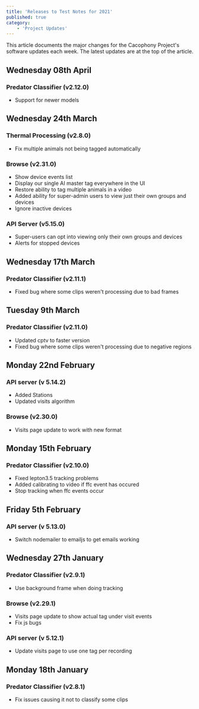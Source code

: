 ```yaml
---
title: 'Releases to Test Notes for 2021'
published: true
category:
    - 'Project Updates'
---
```


This article documents the major changes for the Cacophony Project's
software updates each week. The latest updates are at the top of the
article.

## Wednesday 08th April
### Predator Classifier (v2.12.0)
- Support for newer models


## Wednesday 24th March
### Thermal Processing (v2.8.0)
- Fix multiple animals not being tagged automatically


### Browse (v2.31.0)
- Show device events list
- Display our single AI master tag everywhere in the UI
- Restore ability to tag multiple animals in a video
- Added ability for super-admin users to view just their own groups and devices
- Ignore inactive devices

### API Server (v5.15.0)
- Super-users can opt into viewing only their own groups and devices
- Alerts for stopped devices

## Wednesday 17th March
### Predator Classifier (v2.11.1)
- Fixed bug where some clips weren't processing due to bad frames

## Tuesday 9th March
### Predator Classifier (v2.11.0)
- Updated cptv to faster version
- Fixed bug where some clips weren't processing due to negative regions


## Monday 22nd February
### API server (v 5.14.2)
- Added Stations
- Updated visits algorithm

### Browse (v2.30.0)
- Visits page update to work with new format

## Monday 15th February

### Predator Classifier (v2.10.0)
- Fixed lepton3.5 tracking problems
- Added calibrating to video if ffc event has occured
- Stop tracking when ffc events occur

## Friday 5th February

### API server (v 5.13.0)
- Switch nodemailer to emailjs to get emails working

## Wednesday 27th January
### Predator Classifier (v2.9.1)
- Use background frame when doing tracking


### Browse (v2.29.1)
- Visits page update to show actual tag under visit events
- Fix js bugs

### API server (v 5.12.1)
- Update visits page to use one tag per recording

## Monday 18th January
### Predator Classifier (v2.8.1)
- Fix issues causing it not to classify some clips
